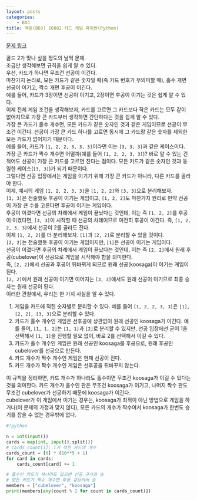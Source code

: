 ```yaml
---
layout: posts
categories:
    - BOJ
title: 백준(BOJ) 16882 카드 게임 파이썬(Python)
---
```


[문제 링크](https://www.acmicpc.net/problem/16882)

골드 2가 맞나 싶을 정도의 날먹 문제.  
조금만 생각해보면 규칙을 쉽게 알 수 있다.  
우선, 카드가 하나면 무조건 선공이 이긴다.  
마찬가지 논리로, 모든 카드가 같은 숫자일 때(즉 카드 번호가 무의미할 때), 홀수 개면 선공이 이기고, 짝수 개면 후공이 이긴다.  
예를 들어, 카드가 3장이면 선공이 이기고, 2장이면 후공이 이기는 것은 쉽게 알 수 있다.  
이제 전체 게임 조건을 생각해보자, 카드를 고르면 그 카드보다 작은 카드는 모두 같이 없어지므로 가장 큰 카드부터 생각하면 간단하다는 것을 쉽게 알 수 있다.  
가장 큰 카드가 홀수 개수면, 모든 카드가 같은 숫자인 것과 같은 게임이므로 선공이 무조건 이긴다. 선공이 가장 큰 카드 하나를 고르면 동시에 그 카드랑 같은 숫자를 제외한 모든 카드가 없어지기 때문이다.  
예를 들어, 카드가 `[1, 2, 2, 3, 3, 3]`이라면 이는 `[3, 3, 3]`과 같은 케이스이다.  
가장 큰 카드가 짝수 개수면 어떨까(예를 들어 `[1, 2, 2, 3, 3]`)? 바로 알 수 있는 건 적어도 선공이 가장 큰 카드를 고르면 진다는 점이다. 모든 카드가 같은 숫자인 것과 동일한 케이스(`[3, 3]`)가 되기 때문이다.  
그렇다면 선공 입장에서는 게임을 이기기 위해 가장 큰 카드가 아니라, 다른 카드를 골라야 한다.  
이제, 예시의 게임 `[1, 2, 2, 3, 3]`을 `[1, 2, 2]`와 `[3, 3]`으로 분리해보자.  
`[3, 3]`은 전술했듯 후공이 이기는 게임이고, `[1, 2, 2]`도 마찬가지 원리로 만약 선공이 가장 큰 수를 고른다면 후공이 이기는 게임이다.  
후공이 이겼다면 선공의 차례에서 게임이 끝났다는 것인데, 이는 즉 `[1, 2, 2]`를 후공이 이겼다면, `[3, 3]`이 시작할 때 선공의 차례이므로 여전히 후공이 이긴다. 즉, `[1, 2, 2, 3, 3]`에서 선공이 2를 골라도 진다.  
이제 `[1, 2, 2]`를 더 분리해보자. `[1]`과 `[2, 2]`로 분리할 수 있을 것이다.  
`[2, 2]`는 전술했듯 후공이 이기는 게임이지만, `[1]`은 선공이 이기는 게임이다.  
선공이 이겼다면 후공의 차례에서 게임이 끝났다는 것인데, 이는 즉 `[2, 2]`에서 원래 후공(cubelover)이 선공으로 게임을 시작해야 함을 의미한다.  
즉, `[2, 2]`에서 선공과 후공이 뒤바뀌게 되므로 원래 선공(koosaga)이 이기는 게임이 된다.  
`[2, 2]`에서 원래 선공이 이기면 이어지는 `[3, 3]`에서도 원래 선공이 이기므로 최종 승자는 원래 선공이 된다.  
이러한 관찰에서, 우리는 한 가지 사실을 알 수 있다.  
1. 게임을 카드에 적힌 숫자별로 분리할 수 있다. 예를 들어 `[1, 2, 2, 3, 3]`은 `[1], [2, 2], [3, 3]`으로 분리할 수 있다.  
2. 카드가 홀수 개수인 게임은 선후공에 상관없이 원래 선공인 koosaga가 이긴다. 예를 들어, `[1, 1, 2]`는 `[1, 1]`과 `[2]`로 분리할 수 있지만, 선공 입장에선 굳이 1을 선택해서 `[1, 1]`을 진행할 필요 없이, 바로 2를 선택해서 이길 수 있다.  
3. 카드가 홀수 개수인 게임은 원래 선공인 koosaga를 후공으로, 원래 후공인 cubelover를 선공으로 만든다.  
4. 카드 개수가 짝수 개수인 게임은 현재 선공이 진다.  
5. 카드 개수가 짝수 개수인 게임은 선후공을 뒤바꾸지 않는다.

이 규칙을 정리하면, 카드 개수가 하나라도 홀수이면 무조건 koosaga가 이길 수 있다는 것을 의미한다. 카드 개수가 홀수인 판은 무조건 koosaga가 이기고, 나머지 짝수 판도 무조건 cubelover가 선공하기 때문에 koosaga가 이긴다.  
cubelover가 이 게임에서 이기는 경우는, koosaga가 최적이 아닌 방법으로 게임을 하거나(이 문제의 가정과 맞지 않다), 모든 카드의 개수가 짝수여서 koosaga가 한번도 승기를 잡을 수 없는 경우밖에 없다.  


```python
#!python

n = int(input())
cards = map(int, input().split())
# cards_count[i]: i가 적힌 카드의 개수
cards_count = [0] * (10**5 + 1)
for card in cards:
    cards_count[card] += 1

# 홀수인 카드가 하나라도 있으면 선공 구사과 승
# 모든 카드가 짝수 개수면 후공 큐브러버 승
members = ["cubelover", "koosaga"]
print(members[any(count % 2 for count in cards_count)])

```
